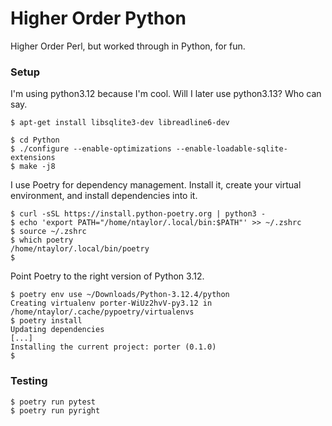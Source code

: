 # Higher Order Python

Higher Order Perl, but worked through in Python, for fun.  

### Setup

I'm using python3.12 because I'm cool.  Will I later use python3.13? Who can say.

```
$ apt-get install libsqlite3-dev libreadline6-dev
```

```
$ cd Python
$ ./configure --enable-optimizations --enable-loadable-sqlite-extensions
$ make -j8
```

I use Poetry for dependency management. Install it, create your virtual
environment, and install dependencies into it.

```
$ curl -sSL https://install.python-poetry.org | python3 -
$ echo 'export PATH="/home/ntaylor/.local/bin:$PATH"' >> ~/.zshrc
$ source ~/.zshrc
$ which poetry         
/home/ntaylor/.local/bin/poetry
$ 
```

Point Poetry to the right version of Python 3.12.

```
$ poetry env use ~/Downloads/Python-3.12.4/python
Creating virtualenv porter-WiUz2hvV-py3.12 in /home/ntaylor/.cache/pypoetry/virtualenvs
$ poetry install
Updating dependencies
[...]
Installing the current project: porter (0.1.0)
$
```

### Testing

```commandline
$ poetry run pytest
$ poetry run pyright
```
